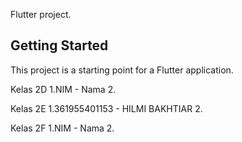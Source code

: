 Flutter project.

## Getting Started

This project is a starting point for a Flutter application.

Kelas 2D
1.NIM - Nama
2. 

Kelas 2E
1.361955401153 - HILMI BAKHTIAR
2.

Kelas 2F
1.NIM - Nama
2.
